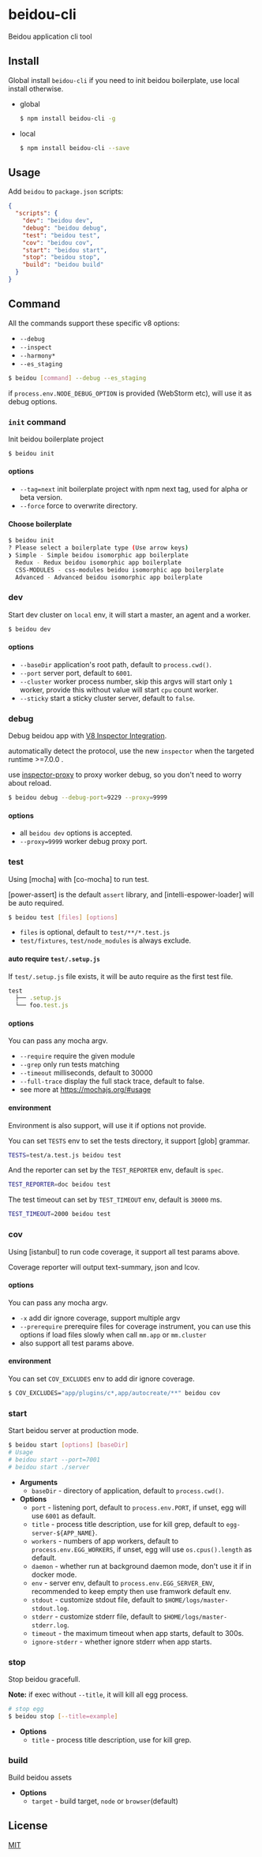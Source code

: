 # beidou-cli

Beidou application cli tool

## Install

Global install `beidou-cli` if you need to init beidou boilerplate, use local install otherwise.

- global

  ```bash
  $ npm install beidou-cli -g
  ```

- local

  ```bash
  $ npm install beidou-cli --save
  ```

## Usage

Add `beidou` to `package.json` scripts:

```json
{
  "scripts": {
    "dev": "beidou dev",
    "debug": "beidou debug",
    "test": "beidou test",
    "cov": "beidou cov",
    "start": "beidou start",
    "stop": "beidou stop",
    "build": "beidou build"
  }
}
```

## Command

All the commands support these specific v8 options:

- `--debug`
- `--inspect`
- `--harmony*`
- `--es_staging`

```bash
$ beidou [command] --debug --es_staging
```

if `process.env.NODE_DEBUG_OPTION` is provided (WebStorm etc), will use it as debug options.

### `init` command

Init beidou boilerplate project

```bash
$ beidou init
```

#### options

- `--tag=next` init boilerplate project with npm next tag, used for alpha or beta version.
- `--force` force to overwrite directory.

#### Choose boilerplate

```bash
$ beidou init
? Please select a boilerplate type (Use arrow keys)
❯ Simple - Simple beidou isomorphic app boilerplate
  Redux - Redux beidou isomorphic app boilerplate
  CSS-MODULES - css-modules beidou isomorphic app boilerplate
  Advanced - Advanced beidou isomorphic app boilerplate
```

### dev

Start dev cluster on `local` env, it will start a master, an agent and a worker.

```bash
$ beidou dev
```

#### options

- `--baseDir` application's root path, default to `process.cwd()`.
- `--port` server port, default to `6001`.
- `--cluster` worker process number, skip this argvs will start only `1` worker, provide this without value will start `cpu` count worker.
- `--sticky` start a sticky cluster server, default to `false`.

### debug

Debug beidou app with [V8 Inspector Integration](https://nodejs.org/api/debugger.html#debugger_v8_inspector_integration_for_node_js).

automatically detect the protocol, use the new `inspector` when the targeted runtime >=7.0.0 .

use [inspector-proxy](https://github.com/whxaxes/inspector-proxy) to proxy worker debug, so you don't need to worry about reload.

```bash
$ beidou debug --debug-port=9229 --proxy=9999
```

#### options

- all `beidou dev` options is accepted.
- `--proxy=9999` worker debug proxy port.

### test

Using [mocha] with [co-mocha] to run test.

[power-assert] is the default `assert` library, and [intelli-espower-loader] will be auto required.

```bash
$ beidou test [files] [options]
```

- `files` is optional, default to `test/**/*.test.js`
- `test/fixtures`, `test/node_modules` is always exclude.

#### auto require `test/.setup.js`

If `test/.setup.js` file exists, it will be auto require as the first test file.

```js
test
  ├── .setup.js
  └── foo.test.js
```

#### options

You can pass any mocha argv.

- `--require` require the given module
- `--grep` only run tests matching <pattern>
- `--timeout` milliseconds, default to 30000
- `--full-trace` display the full stack trace, default to false.
- see more at https://mochajs.org/#usage

#### environment

Environment is also support, will use it if options not provide.

You can set `TESTS` env to set the tests directory, it support [glob] grammar.

```bash
TESTS=test/a.test.js beidou test
```

And the reporter can set by the `TEST_REPORTER` env, default is `spec`.

```bash
TEST_REPORTER=doc beidou test
```

The test timeout can set by `TEST_TIMEOUT` env, default is `30000` ms.

```bash
TEST_TIMEOUT=2000 beidou test
```

### cov

Using [istanbul] to run code coverage, it support all test params above.

Coverage reporter will output text-summary, json and lcov.

#### options

You can pass any mocha argv.

- `-x` add dir ignore coverage, support multiple argv
- `--prerequire` prerequire files for coverage instrument, you can use this options if load files slowly when call `mm.app` or `mm.cluster`
- also support all test params above.

#### environment

You can set `COV_EXCLUDES` env to add dir ignore coverage.

```bash
$ COV_EXCLUDES="app/plugins/c*,app/autocreate/**" beidou cov
```

### start

Start beidou server at production mode.

```bash
$ beidou start [options] [baseDir]
# Usage
# beidou start --port=7001
# beidou start ./server
```

- **Arguments**
  - `baseDir` - directory of application, default to `process.cwd()`.
- **Options**
  - `port` - listening port, default to `process.env.PORT`, if unset, egg will use `6001` as default.
  - `title` - process title description, use for kill grep, default to `egg-server-${APP_NAME}`.
  - `workers` - numbers of app workers, default to `process.env.EGG_WORKERS`, if unset, egg will use `os.cpus().length` as default.
  - `daemon` - whether run at background daemon mode, don't use it if in docker mode.
  - `env` - server env, default to `process.env.EGG_SERVER_ENV`, recommended to keep empty then use framwork default env.
  - `stdout` - customize stdout file, default to `$HOME/logs/master-stdout.log`.
  - `stderr` - customize stderr file, default to `$HOME/logs/master-stderr.log`.
  - `timeout` - the maximum timeout when app starts, default to 300s.
  - `ignore-stderr` - whether ignore stderr when app starts.

### stop

Stop beidou gracefull.

**Note:** if exec without `--title`, it will kill all egg process.

```bash
# stop egg
$ beidou stop [--title=example]
```

- **Options**
  - `title` - process title description, use for kill grep.

### build

Build beidou assets

- **Options**
  - `target` - build target, `node` or `browser`(default)

## License

[MIT](LICENSE)
